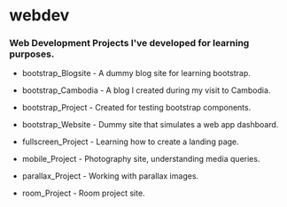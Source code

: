 # webdev
<h3>Web Development Projects I've developed for learning purposes.</h3>
    <ul>
        <li><p>bootstrap_Blogsite - A dummy blog site for learning bootstrap.</p></li>
        <li><p>bootstrap_Cambodia - A blog I created during my visit to Cambodia.</p></li>
        <li><p>bootstrap_Project - Created for testing bootstrap components.</p></li>
        <li><p>bootstrap_Website - Dummy site that simulates a web app dashboard.</p></li>
        <li><p>fullscreen_Project - Learning how to create a landing page.</p></li>
        <li><p>mobile_Project - Photography site, understanding media queries.</p></li>
        <li><p>parallax_Project - Working with parallax images.</p></li>
        <li><p>room_Project - Room project site.</p></li>
    </ul>
